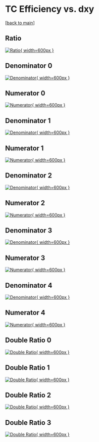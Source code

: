# TC Efficiency vs. dxy

[[back to main](./)]



## Ratio

[![Ratio](../mtv/var/TC_loweta_211_1_eff_dxy.png){ width=600px }](../mtv/var/TC_loweta_211_1_eff_dxy.pdf)

## Denominator 0

[![Denominator](../mtv/den/TC_loweta_211_1_eff_dxy_den0.png){ width=600px }](../mtv/den/TC_loweta_211_1_eff_dxy_den0.pdf)

## Numerator 0

[![Numerator](../mtv/num/TC_loweta_211_1_eff_dxy_num0.png){ width=600px }](../mtv/num/TC_loweta_211_1_eff_dxy_num0.pdf)

## Denominator 1

[![Denominator](../mtv/den/TC_loweta_211_1_eff_dxy_den1.png){ width=600px }](../mtv/den/TC_loweta_211_1_eff_dxy_den1.pdf)

## Numerator 1

[![Numerator](../mtv/num/TC_loweta_211_1_eff_dxy_num1.png){ width=600px }](../mtv/num/TC_loweta_211_1_eff_dxy_num1.pdf)

## Denominator 2

[![Denominator](../mtv/den/TC_loweta_211_1_eff_dxy_den2.png){ width=600px }](../mtv/den/TC_loweta_211_1_eff_dxy_den2.pdf)

## Numerator 2

[![Numerator](../mtv/num/TC_loweta_211_1_eff_dxy_num2.png){ width=600px }](../mtv/num/TC_loweta_211_1_eff_dxy_num2.pdf)

## Denominator 3

[![Denominator](../mtv/den/TC_loweta_211_1_eff_dxy_den3.png){ width=600px }](../mtv/den/TC_loweta_211_1_eff_dxy_den3.pdf)

## Numerator 3

[![Numerator](../mtv/num/TC_loweta_211_1_eff_dxy_num3.png){ width=600px }](../mtv/num/TC_loweta_211_1_eff_dxy_num3.pdf)

## Denominator 4

[![Denominator](../mtv/den/TC_loweta_211_1_eff_dxy_den4.png){ width=600px }](../mtv/den/TC_loweta_211_1_eff_dxy_den4.pdf)

## Numerator 4

[![Numerator](../mtv/num/TC_loweta_211_1_eff_dxy_num4.png){ width=600px }](../mtv/num/TC_loweta_211_1_eff_dxy_num4.pdf)

## Double Ratio 0

[![Double Ratio](../mtv/ratio/TC_loweta_211_1_eff_dxy_ratio0.png){ width=600px }](../mtv/ratio/TC_loweta_211_1_eff_dxy_ratio0.pdf)

## Double Ratio 1

[![Double Ratio](../mtv/ratio/TC_loweta_211_1_eff_dxy_ratio1.png){ width=600px }](../mtv/ratio/TC_loweta_211_1_eff_dxy_ratio1.pdf)

## Double Ratio 2

[![Double Ratio](../mtv/ratio/TC_loweta_211_1_eff_dxy_ratio2.png){ width=600px }](../mtv/ratio/TC_loweta_211_1_eff_dxy_ratio2.pdf)

## Double Ratio 3

[![Double Ratio](../mtv/ratio/TC_loweta_211_1_eff_dxy_ratio3.png){ width=600px }](../mtv/ratio/TC_loweta_211_1_eff_dxy_ratio3.pdf)

